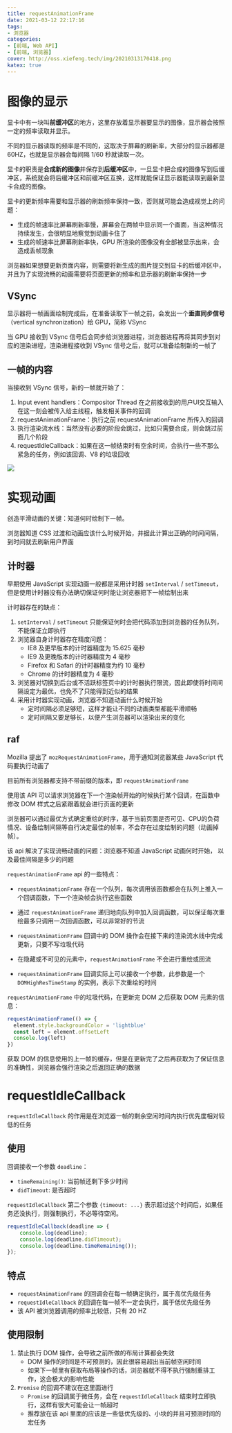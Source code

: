 ```yaml
---
title: requestAnimationFrame
date: 2021-03-12 22:17:16
tags: 
- 浏览器
categories: 
- [前端, Web API]
- [前端, 浏览器]
cover: http://oss.xiefeng.tech/img/20210313170418.png
katex: true
---
```


# 图像的显示

显卡中有一块叫**前缓冲区**的地方，这里存放着显示器要显示的图像，显示器会按照一定的频率读取并显示。

不同的显示器读取的频率是不同的，这取决于屏幕的刷新率，大部分的显示器都是 60HZ，也就是显示器会每间隔 1/60 秒就读取一次。

显卡的职责是**合成新的图像**并保存到**后缓冲区**中，一旦显卡把合成的图像写到后缓冲区，系统就会将后缓冲区和前缓冲区互换，这样就能保证显示器能读取到最新显卡合成的图像。

显卡的更新频率需要和显示器的刷新频率保持一致，否则就可能会造成视觉上的问题：

- 生成的帧速率比屏幕刷新率慢，屏幕会在两帧中显示同一个画面，当这种情况持续发生，会很明显地察觉到动画卡住了
- 生成的帧速率比屏幕刷新率快，GPU 所渲染的图像没有全部被显示出来，会造成丢帧现象

浏览器如果想要更新页面内容，则需要将新生成的图片提交到显卡的后缓冲区中，并且为了实现流畅的动画需要将页面更新的频率和显示器的刷新率保持一步

## VSync

显示器将一帧画面绘制完成后，在准备读取下一帧之前，会发出一个**垂直同步信号**（vertical synchronization）给 GPU，简称 VSync

当 GPU 接收到 VSync 信号后会同步给浏览器进程，浏览器进程再将其同步到对应的渲染进程，渲染进程接收到 VSync 信号之后，就可以准备绘制新的一帧了

## 一帧的内容

当接收到 VSync 信号，新的一帧就开始了：

1. Input event handlers：Compositor Thread 在之前接收到的用户UI交互输入在这一刻会被传入给主线程，触发相关事件的回调
2. requestAnimationFrame：执行之前 requestAnimationFrame 所传入的回调
3. 执行渲染流水线：当然没有必要的阶段会跳过，比如只需要合成，则会跳过前面几个阶段
4. requestIdleCallback：如果在这一帧结束时有空余时间，会执行一些不那么紧急的任务，例如该回调、V8 的垃圾回收

![](https://user-images.githubusercontent.com/1249423/42124418-cc60489e-7c94-11e8-961b-8b2d68bffd62.png)

# 实现动画

创造平滑动画的关键：知道何时绘制下一帧。

浏览器知道 CSS 过渡和动画应该什么时候开始，并据此计算出正确的时间间隔，到时间就去刷新用户界面

## 计时器

早期使用 JavaScript 实现动画一般都是采用计时器 `setInterval` / `setTimeout`，但是使用计时器没有办法确切保证何时能让浏览器把下一帧绘制出来

计时器存在的缺点：

1. `setInterval` / `setTimeout` 只能保证何时会把代码添加到浏览器的任务队列，不能保证立即执行
2. 浏览器自身计时器存在精度问题：
   - IE8 及更早版本的计时器精度为 15.625 毫秒
   - IE9 及更晚版本的计时器精度为 4 毫秒
   - Firefox 和 Safari 的计时器精度为约 10 毫秒
   - Chrome 的计时器精度为 4 毫秒
3. 浏览器对切换到后台或不活跃标签页中的计时器执行限流，因此即使将时间间隔设定为最优，也免不了只能得到近似的结果
4. 采用计时器实现动画，浏览器不知道动画什么时候开始
   - 定时间隔必须足够短，这样才能让不同的动画类型都能平滑顺畅
   - 定时间隔又要足够长，以便产生浏览器可以渲染出来的变化

## raf

Mozilla 提出了 `mozRequestAnimationFrame`，用于通知浏览器某些 JavaScript 代码要执行动画了

目前所有浏览器都支持不带前缀的版本，即 `requestAnimationFrame`

使用该 API 可以请求浏览器在下一个渲染帧开始的时候执行某个回调，在函数中修改 DOM 样式之后紧跟着就会进行页面的更新

浏览器可以通过最优方式确定重绘的时序，基于当前页面是否可见、CPU的负荷情况、设备绘制间隔等自行决定最佳的帧率，不会存在过度绘制的问题（动画掉帧）。

该 api 解决了实现流畅动画的问题：浏览器不知道 JavaScript 动画何时开始， 以及最佳间隔是多少的问题

`requestAnimationFrame` api 的一些特点：

- `requestAnimationFrame` 存在一个队列，每次调用该函数都会在队列上推入一个回调函数，下一个渲染帧会执行这些函数
- 通过 `requestAnimationFrame` 递归地向队列中加入回调函数，可以保证每次重绘最多只调用一次回调函数，可以非常好的节流

- `requestAnimationFrame` 回调中的 DOM 操作会在接下来的渲染流水线中完成更新，只要不写垃圾代码
- 在隐藏或不可见的元素中，`requestAnimationFrame` 不会进行重绘或回流
- `requestAnimationFrame` 回调实际上可以接收一个参数，此参数是一个 `DOMHighResTimeStamp` 的实例，表示下次重绘的时间

`requestAnimationFrame` 中的垃圾代码，在更新完 DOM 之后获取 DOM 元素的信息：

```javascript
requestAnimationFrame(() => {
  element.style.backgroundColor = 'lightblue'
  const left = element.offsetLeft
  console.log(left)
})
```

获取 DOM 的信息使用的上一帧的缓存，但是在更新完了之后再获取为了保证信息的准确性，浏览器会强行渲染之后返回正确的数据

# requestIdleCallback

`requestIdleCallback` 的作用是在浏览器一帧的剩余空闲时间内执行优先度相对较低的任务

## 使用

回调接收一个参数 `deadline`：

- `timeRemaining()`: 当前帧还剩下多少时间
- `didTimeout`: 是否超时

`requestIdleCallback` 第二个参数 `{timeout: ...}` 表示超过这个时间后，如果任务还没执行，则强制执行，不必等待空闲。

```javascript
requestIdleCallback(deadline => {
    console.log(deadline);
    console.log(deadline.didTimeout);
    console.log(deadline.timeRemaining());
});
```

## 特点

- `requestAnimationFrame` 的回调会在每一帧确定执行，属于高优先级任务
- `requestIdleCallback` 的回调在每一帧不一定会执行，属于低优先级任务
- 该 API 被浏览器调用的频率比较低，只有 20 HZ

## 使用限制

1. 禁止执行 DOM 操作，会导致之前所做的布局计算都会失效
   - DOM 操作的时间是不可预测的，因此很容易超出当前帧空闲时间
   - 如果下一帧里有获取布局等操作的话，浏览器就不得不执行强制重排工作，这会极大的影响性能
2. `Promise` 的回调不建议在这里面进行
   - `Promise` 的回调属于微任务，会在 `requestIdleCallback` 结束时立即执行，这样有很大可能会让一帧超时
   - 推荐放在该 api 里面的应该是一些低优先级的、小块的并且可预测时间的宏任务


